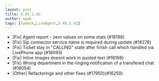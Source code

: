 ```yaml
---
layout: post
title: 5.45.2.42
author: opok
tags: [ladesk,LiveAgent,5.45.2.42]
---
```


- [Fix] Agent report - zero values on some stats (#18198)
- [Fix] Sip connector service name is required during update (#18276)
- [Fix] Ticket stay in "CALLING" state after finish call which handled via LivePhone app (#18093)
- [Fix] Inline images doesnt work in quoted text (#18168)
- [Fix] Wrong department in the ringing notification of a transfered chat (#18054)
- [Other] Refactorings and other fixes (#17950)(#16250)
